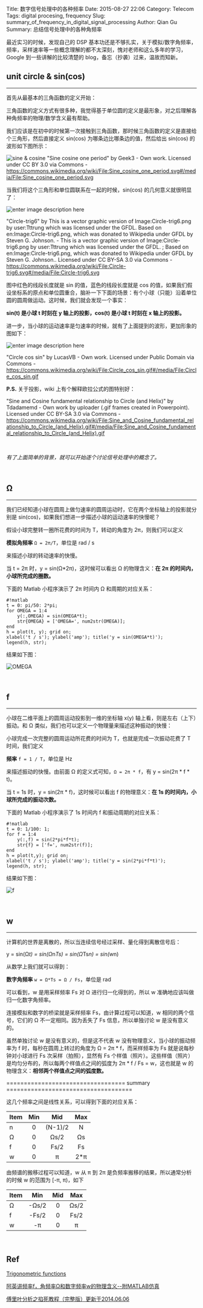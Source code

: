 Title: 数字信号处理中的各种频率
Date: 2015-08-27 22:06
Category: Telecom
Tags: digital procesing, frequency
Slug: summary_of_frequency_in_digital_signal_processing
Author: Qian Gu
Summary: 总结信号处理中的各种角频率

最近实习的时候，发现自己的 DSP 基本功还是不够扎实，关于模拟/数字角频率，频率，采样速率等一些概念理解的都不太深刻，愧对老师和这么多年的学习，Google 到一些讲解的比较清楚的 blog，备忘（抄袭）过来，温故而知新。

## unit circle & sin(cos)
* * *

首先从最基本的三角函数的定义开始：

三角函数的定义方式有很多种，我觉得基于单位圆的定义是最形象，对之后理解各种角频率的物理/数学含义最有帮助。

我们应该是在初中的时候第一次接触到三角函数，那时候三角函数的定义是直接给个三角形，然后直接定义 sin(cos) 为哪条边比哪条边的值，然后给出 sin(cos)  的波形如下图所示：

![sine & cosine](https://upload.wikimedia.org/wikipedia/commons/thumb/7/71/Sine_cosine_one_period.svg/600px-Sine_cosine_one_period.svg.png)
"Sine cosine one period" by Geek3 - Own work. Licensed under CC BY 3.0 via Commons - https://commons.wikimedia.org/wiki/File:Sine_cosine_one_period.svg#/media/File:Sine_cosine_one_period.svg

当我们将这个三角形和单位圆联系在一起的时候，sin(cos) 的几何意义就很明显了：

![enter image description here](https://upload.wikimedia.org/wikipedia/commons/thumb/9/9d/Circle-trig6.svg/338px-Circle-trig6.svg.png)

"Circle-trig6" by This is a vector graphic version of Image:Circle-trig6.png by user:Tttrung which was licensed under the GFDL. Based on en:Image:Circle-trig6.png, which was donated to Wikipedia under GFDL by Steven G. Johnson. - This is a vector graphic version of Image:Circle-trig6.png by user:Tttrung which was licensed under the GFDL. ; Based on en:Image:Circle-trig6.png, which was donated to Wikipedia under GFDL by Steven G. Johnson.. Licensed under CC BY-SA 3.0 via Commons - https://commons.wikimedia.org/wiki/File:Circle-trig6.svg#/media/File:Circle-trig6.svg

图中红色的线段长度就是 sin 的值，蓝色的线段长度就是 cos 的值，如果我们假设坐标系的原点和单位圆重合，脑补一下下面的场景：有个小球（只能）沿着单位圆的圆周做运动。这时候，我们就会发现一个事实：

**sin(t) 是小球 t 时刻在 y 轴上的投影，cos(t) 是小球 t 时刻在 x 轴上的投影。**

进一步，当小球的运动速率是匀速率的时候，就有了上面提到的波形，更加形象的图如下：

![enter image description here](https://upload.wikimedia.org/wikipedia/commons/3/3b/Circle_cos_sin.gif)

"Circle cos sin" by LucasVB - Own work. Licensed under Public Domain via Commons - https://commons.wikimedia.org/wiki/File:Circle_cos_sin.gif#/media/File:Circle_cos_sin.gif

**P.S.** 关于投影，wiki 上有个解释欧拉公式的图特别好：

"Sine and Cosine fundamental relationship to Circle (and Helix)" by Tdadamemd - Own work by uploader (.gif frames created in Powerpoint). Licensed under CC BY-SA 3.0 via Commons - https://commons.wikimedia.org/wiki/File:Sine_and_Cosine_fundamental_relationship_to_Circle_(and_Helix).gif#/media/File:Sine_and_Cosine_fundamental_relationship_to_Circle_(and_Helix).gif

<br>

*有了上面简单的背景，就可以开始逐个讨论信号处理中的概念了。*

<br>

## Ω
* * *

我们已经知道小球在圆周上做匀速率的圆周运动时，它在两个坐标轴上的投影就分别是 sin(cos)，如果我们想进一步描述小球的运动速率的快慢呢？

假设小球完整转一圈所花费的时间为 T，转动的角度为 2π，则我们可以定义

**模拟角频率** `Ω = 2π/T`，单位是 rad / s

来描述小球的转动速率的快慢。

当 t = 2π 时，y = sin(Ω*2π)，这时候可以看出 Ω 的物理含义：**在 2π 的时间内，小球所完成的圈数。**

下面的 Matlab 小程序演示了 2π 时间内 Ω 和周期的对应关系：

	#!matlab
	t = 0: pi/50: 2*pi;
	for OMEGA = 1:4
		y(:,OMEGA) = sin(OMEGA*t);
		str{OMEGA} = ['OMEGA=', num2str(OMEGA)];
	end
	h = plot(t, y); grid on;
	xlabel('t / s'); ylabel('amp'); title('y = sin(OMEGA*t)');
	legend(h, str);

结果如下图：

![OMEGA](/images/summary-of-frequency-in-digital-signal-processing/OMEGA.jpg)

<br>

## f
* * *

小球在二维平面上的圆周运动投影到一维的坐标轴 x(y) 轴上看，则是左右（上下）振动。和 Ω 类似，我们也可以定义一个物理量来描述这种振动的快慢：

小球完成一次完整的圆周运动所花费的时间为 T，也就是完成一次振动花费了 T 时间，我们定义

**频率** `f = 1 / T`，单位是 Hz

来描述振动的快慢。由前面 Ω 的定义式可知，`Ω = 2π * f`，有 y = sin(2π * f * t)。

当 t = 1s 时，y = sin(2π * f)，这时候可以看出 f 的物理意义：**在 1s 的时间内，小球所完成的振动次数。**

下面的 Matlab 小程序演示了 1s 时间内 f 和振动周期的对应关系：

	#!matlab
	t = 0: 1/100: 1;
	for f = 1:4
		y(:,f) = sin(2*pi*f*t);
		str{f} = ['f=', num2str(f)];
	end
	h = plot(t,y); grid on;
	xlabel('t / s'); ylabel('amp'); title('y = sin(2*pi*f*t)');
	legend(h, str);

结果如下图：

![f](/images/summary-of-frequency-in-digital-signal-processing/f.jpg)

<br>

## w
* * *

计算机的世界是离散的，所以当连续信号经过采样、量化得到离散信号后：

y = sin(Ω*t) = sin(Ω*n*Ts) = sin(Ω*Ts*n) = sin(w*n)

从数学上我们就可以得到：

**数字角频率** `w = Ω*Ts = Ω / Fs`，单位是 rad

可以看到，w 是用采样频率 Fs 对 Ω 进行归一化得到的，所以 w 准确地应该叫做归一化数字角频率。

连接模拟和数字的桥梁就是采样频率 Fs，由计算过程可以知道，w 相同的两个信号，它们的 Ω 不一定相同。因为丢失了 Fs 信息，所以单独讨论 w 是没有意义的。

虽然单独讨论 w 是没有意义的，但是这不代表 w 没有物理意义，当小球的振动频率为 f 时，每秒在圆周上转过的角度为 Ω = 2π * f，而采样频率为 Fs 就是说每秒钟对小球进行 Fs 次采样（拍照），显然有 Fs 个样值（照片）。这些样值（照片）是均匀分布的，所以每两个样值点之间的弧度为 2π * f / Fs = w，这也就是 w 的物理含义：**相邻两个样值点之间的弧度数。**

================================== summary ====================================

这几个频率之间是线性关系，可以得到下面的对应关系：

| Item   |  Min | Mid  |  Max  |
| :----- | :--------:| :--: | :--: |
| n  | 0 |  (N-1)/2   | N |
| Ω | 0 | Ωs/2 | Ωs |
| f  | 0 | Fs/2 | Fs |
| w  | 0 | π | 2*π |

由频谱的搬移过程可以知道，w 从 π 到 2π 是负频率搬移的结果，所以通常分析的时候 w 的范围为 [-π, π)，如下

| Item   |  Min | Mid  |  Max  |
| :----- | :--------:| :--: | :--: |
| Ω | -Ωs/2 | 0 | Ωs/2 |
| f  | -Fs/2 | 0 | Fs/2 |
| w  | -π | 0 | π |

<br>

## Ref

[Trigonometric functions](https://en.wikipedia.org/wiki/Trigonometric_functions)

[阿英讲频率f，角频率Ω和数字频率w的物理含义--附MATLAB仿真](http://anony3721.blog.163.com/blog/static/51197420111129503233/)

[傅里叶分析之掐死教程（完整版）更新于2014.06.06](http://zhuanlan.zhihu.com/wille/19763358)

